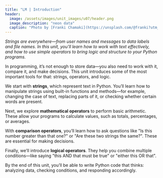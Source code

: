 ```yaml
---
title: "LM | Introduction"
header:
  image: /assets/images/unit_images/u07/header.png
  image_description: "neon data"
  caption: "Photo by [Franki Chamaki](https://unsplash.com/@franki?utm_source=unsplash&amp;utm_medium=referral&amp;utm_content=creditCopyText) [from unsplash](https://unsplash.com/s/photos/data?utm_source=unsplash&amp;utm_medium=referral&amp;utm_content=creditCopyText)"
---
```


*Strings are everywhere—from user names and messages to data labels and file names. In this unit, you'll learn how to work with text effectively, and how to use simple operators to bring logic and structure to your Python programs.*

<!--more-->


In programming, it’s not enough to store data—you also need to work with it, compare it, and make decisions. This unit introduces some of the most important tools for that: strings, operators, and logic.

We start with **strings**, which represent text in Python. You’ll learn how to manipulate strings using built-in functions and methods—for example, changing the case of text, replacing parts of it, or checking whether certain words are present.

Next, we explore **mathematical operators** to perform basic arithmetic. These allow your programs to calculate values, such as totals, percentages, or averages.

With **comparison operators**, you’ll learn how to ask questions like "Is this number greater than that one?" or "Are these two strings the same?". These are essential for making decisions.

Finally, we’ll introduce **logical operators**. They help you combine multiple conditions—like saying "this AND that must be true" or "either this OR that".

By the end of this unit, you’ll be able to write Python code that thinks: analyzing data, checking conditions, and responding accordingly.
